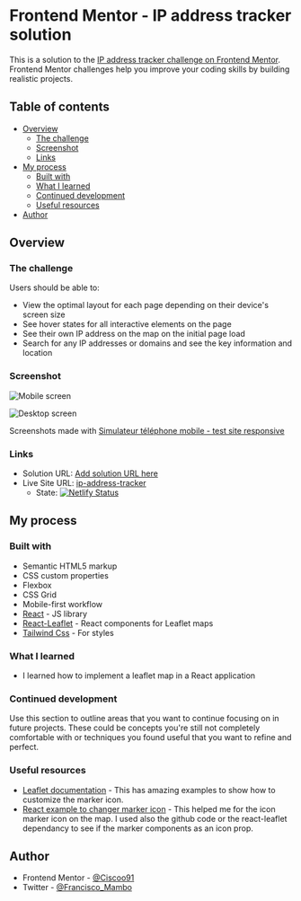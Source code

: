 # Frontend Mentor - IP address tracker solution

This is a solution to the [IP address tracker challenge on Frontend Mentor](https://www.frontendmentor.io/challenges/ip-address-tracker-I8-0yYAH0). Frontend Mentor challenges help you improve your coding skills by building realistic projects.

## Table of contents

- [Overview](#overview)
  - [The challenge](#the-challenge)
  - [Screenshot](#screenshot)
  - [Links](#links)
- [My process](#my-process)
  - [Built with](#built-with)
  - [What I learned](#what-i-learned)
  - [Continued development](#continued-development)
  - [Useful resources](#useful-resources)
- [Author](#author)

## Overview

### The challenge

Users should be able to:

- View the optimal layout for each page depending on their device's screen size
- See hover states for all interactive elements on the page
- See their own IP address on the map on the initial page load
- Search for any IP addresses or domains and see the key information and location

### Screenshot

![Mobile screen](./public/images/mobile.png)

![Desktop screen](./public/images/desktop.png)

Screenshots made with [Simulateur téléphone mobile - test site responsive](https://chrome.google.com/webstore/detail/mobile-simulator-responsi/ckejmhbmlajgoklhgbapkiccekfoccmk?hl=fr)

### Links

- Solution URL: [Add solution URL here](https://your-solution-url.com)
- Live Site URL: [ip-address-tracker](https://magenta-tartufo-78530b.netlify.app/)
  - State: [![Netlify Status](https://api.netlify.com/api/v1/badges/c0e7d3c4-c850-4094-90da-9aee81a18584/deploy-status)](https://app.netlify.com/sites/magenta-tartufo-78530b/deploys)

## My process

### Built with

- Semantic HTML5 markup
- CSS custom properties
- Flexbox
- CSS Grid
- Mobile-first workflow
- [React](https://reactjs.org/) - JS library
- [React-Leaflet](https://react-leaflet.js.org/) - React components for Leaflet maps
- [Tailwind Css](https://tailwindcss.com/) - For styles

### What I learned

- I learned how to implement a leaflet map in a React application

### Continued development

Use this section to outline areas that you want to continue focusing on in future projects. These could be concepts you're still not completely comfortable with or techniques you found useful that you want to refine and perfect.

### Useful resources

- [Leaflet documentation](https://leafletjs.com/examples/custom-icons/) - This has amazing examples to show how to customize the marker icon.
- [React example to changer marker icon](https://codewithwolf.com/how-to-change-marker-color-react-leaflet) - This helped me for the icon marker icon on the map. I used also the github code or the react-leaflet dependancy to see if the marker components as an icon prop.

## Author

- Frontend Mentor - [@Ciscoo91](https://www.frontendmentor.io/profile/Ciscoo91)
- Twitter - [@Francisco_Mambo](https://twitter.com/Francisco_Mambo)
